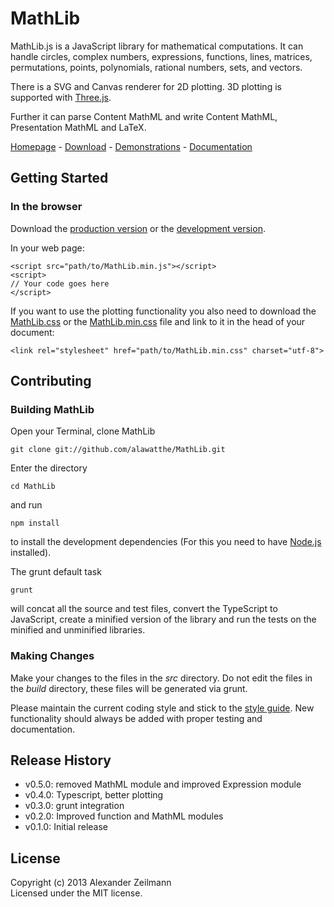 # MathLib
 

MathLib.js is a JavaScript library for mathematical computations. It can handle circles, complex numbers, expressions, functions, lines, matrices, permutations, points, polynomials, rational numbers, sets, and vectors.

There is a SVG and Canvas renderer for 2D plotting. 3D plotting is supported with [Three.js](https://github.com/mrdoob/three.js).

Further it can parse Content MathML and write Content MathML, Presentation MathML and LaTeX.

[Homepage](http://mathlib.de/en/) - [Download](http://mathlib.de/en/download) - [Demonstrations](http://mathlib.de/en/demos) - [Documentation](http://mathlib.de/en/docs)



## Getting Started

### In the browser
Download the [production version](https://raw.github.com/alawatthe/MathLib/master/build/MathLib.min.js) or the [development version](https://raw.github.com/alawatthe/MathLib/master/build/MathLib.js).

In your web page:

```
<script src="path/to/MathLib.min.js"></script>
<script>
// Your code goes here
</script>
```

If you want to use the plotting functionality you also need to download the [MathLib.css](https://raw.github.com/alawatthe/MathLib/master/build/MathLib.css) or the [MathLib.min.css](https://raw.github.com/alawatthe/MathLib/master/build/MathLib.min.css) file and link to it in the head of your document:
```
<link rel="stylesheet" href="path/to/MathLib.min.css" charset="utf-8">
```


## Contributing

### Building MathLib

Open your Terminal, clone MathLib

```
git clone git://github.com/alawatthe/MathLib.git
```

Enter the directory
```
cd MathLib
```

and run
```
npm install
```
to install the development dependencies (For this you need to have [Node.js](http://nodejs.org) installed).


The grunt default task
```
grunt
```
will concat all the source and test files, convert the TypeScript to JavaScript, create a minified version of the library and run the tests on the minified and unminified libraries.


### Making Changes

Make your changes to the files in the _src_ directory. Do not edit the files in the _build_ directory, these files will be generated via grunt.

Please maintain the current coding style and stick to the [style guide](http://mathlib.de/en/meta/styleguide).
New functionality should always be added with proper testing and documentation.


## Release History
* v0.5.0: removed MathML module and improved Expression module
* v0.4.0: Typescript, better plotting
* v0.3.0: grunt integration
* v0.2.0: Improved function and MathML modules
* v0.1.0: Initial release


## License
Copyright (c) 2013 Alexander Zeilmann  
Licensed under the MIT license.